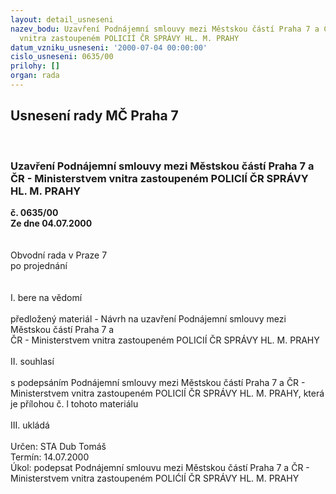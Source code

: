```yaml
---
layout: detail_usneseni
nazev_bodu: Uzavření Podnájemní smlouvy mezi Městskou částí Praha 7 a ČR - Ministerstvem
  vnitra zastoupeném POLICIÍ ČR SPRÁVY HL. M. PRAHY
datum_vzniku_usneseni: '2000-07-04 00:00:00'
cislo_usneseni: 0635/00
prilohy: []
organ: rada
---
```

<div id="ucUsn_pList" class="usn">
	<span><h2>Usnesení rady MČ Praha 7 </h2>
<br></span><div class="standBody">
<span><h3>Uzavření Podnájemní smlouvy mezi Městskou částí Praha 7 a ČR - Ministerstvem vnitra zastoupeném POLICIÍ ČR SPRÁVY HL. M. PRAHY</h3></span><div class="center">
		<strong>č. 0635/00</strong><br>
	</div>
<div class="center">
		<strong>Ze dne 04.07.2000</strong><br><br>
	</div>     <br>Obvodní rada v Praze 7<br>po projednání<br><br><br>I.	bere na vědomí<br><br> předložený materiál - Návrh na uzavření Podnájemní smlouvy mezi Městskou částí Praha 7 a <br>ČR - Ministerstvem vnitra zastoupeném POLICIÍ ČR SPRÁVY HL. M. PRAHY<br><br>II.	souhlasí <br><br>s podepsáním  Podnájemní smlouvy mezi Městskou částí Praha 7 a ČR - Ministerstvem vnitra zastoupeném POLICIÍ ČR SPRÁVY HL. M. PRAHY, která je přílohou č. l tohoto materiálu<br><br>III.	ukládá<br><br> Určen:	     	STA Dub Tomáš<br>Termín: 14.07.2000<br>Úkol:	podepsat  Podnájemní smlouvu mezi Městskou částí Praha 7 a ČR - Ministerstvem vnitra zastoupeném POLIĆIÍ ČR SPRÁVY HL. M. PRAHY<br> </div>
</div>